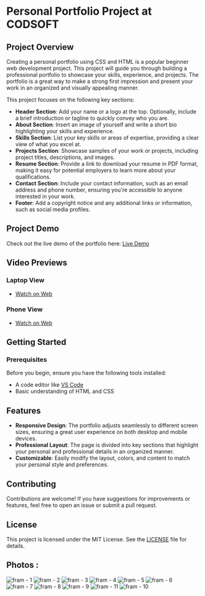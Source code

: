 # Personal Portfolio Project at CODSOFT

## Project Overview

Creating a personal portfolio using CSS and HTML is a popular beginner web development project. This project will guide you through building a professional portfolio to showcase your skills, experience, and projects. The portfolio is a great way to make a strong first impression and present your work in an organized and visually appealing manner.

This project focuses on the following key sections:
- **Header Section**: Add your name or a logo at the top. Optionally, include a brief introduction or tagline to quickly convey who you are.
- **About Section**: Insert an image of yourself and write a short bio highlighting your skills and experience.
- **Skills Section**: List your key skills or areas of expertise, providing a clear view of what you excel at.
- **Projects Section**: Showcase samples of your work or projects, including project titles, descriptions, and images.
- **Resume Section**: Provide a link to download your resume in PDF format, making it easy for potential employers to learn more about your qualifications.
- **Contact Section**: Include your contact information, such as an email address and phone number, ensuring you're accessible to anyone interested in your work.
- **Footer**: Add a copyright notice and any additional links or information, such as social media profiles.

## Project Demo

Check out the live demo of the portfolio here: [Live Demo](https://utsavvachhani.github.io/CODSOFT_PROTFOLIO/)

## Video Previews

### Laptop View
- [Watch on Web](https://utsavvachhani.github.io/CODSOFT_PROTFOLIO/images/task%20-%202_leptop.mp4)
  
### Phone View
- [Watch on Web](https://utsavvachhani.github.io/CODSOFT_PROTFOLIO/images//Task%20-%202_phone.mp4)

## Getting Started

### Prerequisites

Before you begin, ensure you have the following tools installed:
- A code editor like [VS Code](https://code.visualstudio.com/)
- Basic understanding of HTML and CSS

## Features

- **Responsive Design**: The portfolio adjusts seamlessly to different screen sizes, ensuring a great user experience on both desktop and mobile devices.
- **Professional Layout**: The page is divided into key sections that highlight your personal and professional details in an organized manner.
- **Customizable**: Easily modify the layout, colors, and content to match your personal style and preferences.

## Contributing

Contributions are welcome! If you have suggestions for improvements or features, feel free to open an issue or submit a pull request.

## License

This project is licensed under the MIT License. See the [LICENSE](https://utsavvachhani.github.io/CODSOFT_PROTFOLIO/LICENSE) file for details.

## Photos : 

![fram - 1](https://github.com/user-attachments/assets/a532c8b4-49af-4505-9dd2-742766a69b23)
![fram - 2](https://github.com/user-attachments/assets/f708953a-6c0f-4eb3-991e-8d62b149f4b8)
![fram - 3](https://github.com/user-attachments/assets/9695a67f-236f-46d1-9f62-a438ebfe1530)
![fram - 4](https://github.com/user-attachments/assets/1ff51448-4edd-4d69-b2fb-62f62893239e)
![fram - 5](https://github.com/user-attachments/assets/dd5cc1e4-0460-40c1-9639-2dba03700c0d)
![fram - 6](https://github.com/user-attachments/assets/7d975c75-f289-4958-bc0e-8a2b376c43d5)
![fram - 7](https://github.com/user-attachments/assets/7a65ef92-b54f-4e88-ba9c-30d37820d739)
![fram - 8](https://github.com/user-attachments/assets/7b1707bc-424d-4d83-b139-dd2fac377c35)
![fram - 9](https://github.com/user-attachments/assets/d490b931-e2a1-4037-bd88-8b94aad8de85)
![fram - 11](https://github.com/user-attachments/assets/7681e30f-ac35-48fe-a364-decc530256d1)
![fram - 10](https://github.com/user-attachments/assets/b6cb8e9b-1464-4e82-9986-12e16cb5dd61)
